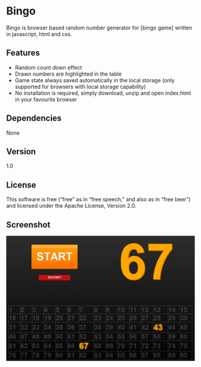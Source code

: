 Bingo
=====

Bingo is browser based random number generator for [bingo game] written in javascript, html and css.

Features
--------
- Random count down effect
- Drawn numbers are highlighted in the table
- Game state always saved automatically in the local storage (only supported for browsers with local storage capability)
- No installation is required, simply download, unzip and open index.html in your favourite browser


Dependencies
------------
None

Version
--------
1.0


License
----
This software is free (“free” as in “free speech,” and also as in “free beer”) and licensed under the Apache License, Version 2.0.

Screenshot
----
![Screenshot](/screenshots/screenshot.png)




